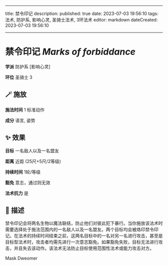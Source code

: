 
---
title: 禁令印记
description: 
published: true
date: 2023-07-03 19:56:10
tags: 法术, 防护系, 影响心灵, 圣骑士法术, 3环法术
editor: markdown
dateCreated: 2023-07-03 19:56:10

---

# **禁令印记** *Marks of forbiddance*

**学派** 防护系 \[影响心灵\] 

**环位** 圣骑士 3

## 🪄 施放

**施法时间** 1 标准动作

**成分** 语言, 姿势

## ✨ 效果 

**目标** 一名敌人以及一名盟友 

**距离** 近距 (25尺+5尺/2等级)  

**持续时间** 1轮/等级 

**豁免** 意志，通过则无效

**法术抗力** 是

## 📖 描述

禁令印记会将两名生物以魔法联结，防止他们对彼此犯下暴行。当你施放该法术时需要选择处于施法范围内的一名敌人以及一名盟友。两个目标均会被烙印禁令印记。在法术的持续时间结束之前，这两名目标中的一名对另一名进行攻击，甚至是目标型法术时，攻击者均需先进行一次意志豁免。如果豁免失败，目标无法进行攻击，并且失去该动作。该法术无法防止目标使用范围性法术或能力攻击对方。

Mask Dweomer
    